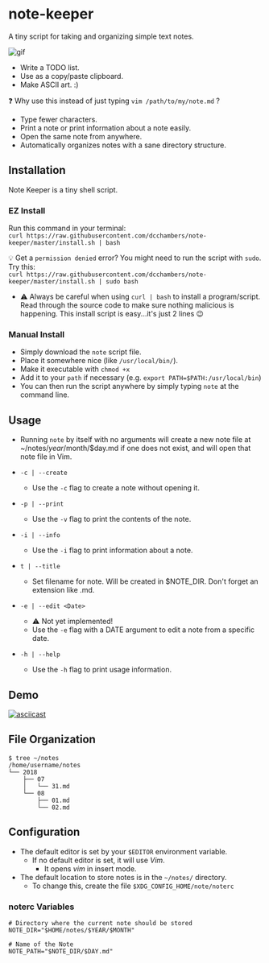 # note-keeper

A tiny script for taking and organizing simple text notes.

![gif](https://i.imgur.com/z70PRhk.gif)

* Write a TODO list.
* Use as a copy/paste clipboard.
* Make ASCII art. :)

:question: Why use this instead of just typing `vim /path/to/my/note.md` ?

* Type fewer characters.
* Print a note or print information about a note easily.
* Open the same note from anywhere.
* Automatically organizes notes with a sane directory structure.

## Installation

Note Keeper is a tiny shell script.

### EZ Install

Run this command in your terminal:  
`curl https://raw.githubusercontent.com/dcchambers/note-keeper/master/install.sh | bash`  

:bulb: Get a `permission denied` error? You might need to run the script with `sudo`. Try this:  
`curl https://raw.githubusercontent.com/dcchambers/note-keeper/master/install.sh | sudo bash`

* :warning: Always be careful when using `curl | bash` to install a program/script. Read through the source code to make sure nothing malicious is happening. This install script is easy...it's just 2 lines :wink:

### Manual Install

* Simply download the `note` script file.
* Place it somewhere nice (like `/usr/local/bin/`).
* Make it executable with `chmod +x`
* Add it to your `path` if necessary (e.g. `export PATH=$PATH:/usr/local/bin`)
* You can then run the script anywhere by simply typing `note` at the command line.

## Usage

* Running `note` by itself with no arguments will create a new note file
at ~/notes/$year/$month/$day.md if one does not exist, and will open that
note file in Vim.

* `-c | --create`
  * Use the `-c` flag to create a note without opening it.

* `-p | --print`
  * Use the `-v` flag to print the contents of the note.

* `-i | --info`
  * Use the `-i` flag to print information about a note.

* `t | --title`
  * Set filename for note. Will be created in $NOTE_DIR. Don't forget an extension like .md.

* `-e | --edit <Date>`
  * :warning: Not yet implemented!
  * Use the `-e` flag with a DATE argument to edit a note from a specific date.

* `-h | --help`
  * Use the `-h` flag to print usage information.

## Demo

[![asciicast](https://asciinema.org/a/194428.png)](https://asciinema.org/a/194428)

## File Organization

```shell
$ tree ~/notes
/home/username/notes
└── 2018
    ├── 07
    │   └── 31.md
    └── 08
        ├── 01.md
        └── 02.md

```

## Configuration

* The default editor is set by your `$EDITOR` environment variable.
  * If no default editor is set, it will use *Vim*.
    * It opens *vim* in insert mode.
* The default location to store notes is in the `~/notes/` directory.
  * To change this, create the file `$XDG_CONFIG_HOME/note/noterc`

### noterc Variables

```shell
# Directory where the current note should be stored
NOTE_DIR="$HOME/notes/$YEAR/$MONTH"

# Name of the Note
NOTE_PATH="$NOTE_DIR/$DAY.md"
```
